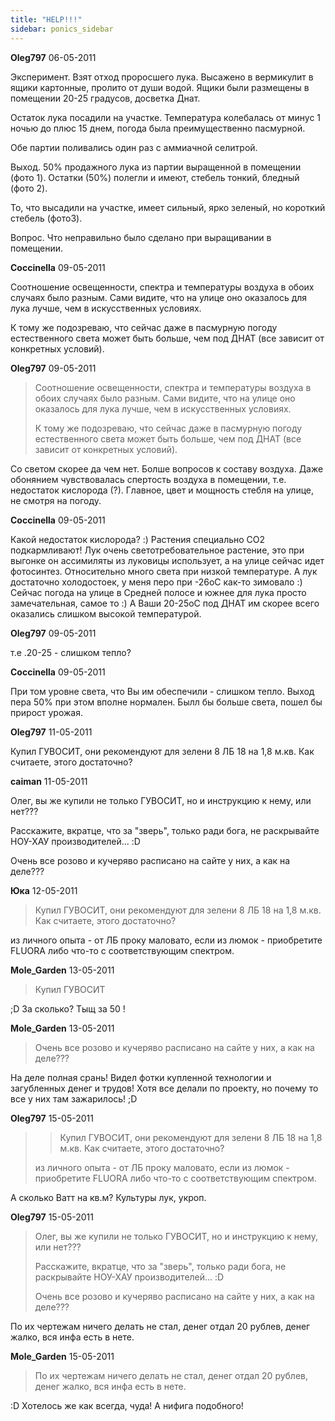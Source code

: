 ```yaml
---
title: "HELP!!!"
sidebar: ponics_sidebar
---
```


**Oleg797** 06-05-2011

Эксперимент. Взят отход проросшего лука. Высажено в вермикулит в ящики картонные, пролито от души водой. Ящики были размещены в помещении 20-25 градусов, досветка Днат.

Остаток лука посадили на участке. Температура колебалась от минус 1 ночью до плюс 15 днем, погода была преимущественно пасмурной.

Обе партии поливались один раз с аммиачной селитрой.

Выход. 50% продажного лука из партии выращенной в помещении (фото 1). Остатки (50%) полегли и имеют, стебель тонкий, бледный (фото 2).

То, что высадили на участке, имеет сильный, ярко зеленый, но короткий стебель (фото3).

Вопрос. Что неправильно было сделано при выращивании в помещении.


**Coccinella** 09-05-2011

Соотношение освещенности, спектра и температуры воздуха в обоих случаях было разным. Сами видите, что на улице оно оказалось для лука лучше, чем в искусственных условиях.

К тому же подозреваю, что сейчас даже в пасмурную погоду естественного света может быть больше, чем под ДНАТ (все зависит от конкретных условий).


**Oleg797** 09-05-2011

> Соотношение освещенности, спектра и температуры воздуха в обоих случаях было разным. Сами видите, что на улице оно оказалось для лука лучше, чем в искусственных условиях.
> 
> К тому же подозреваю, что сейчас даже в пасмурную погоду естественного света может быть больше, чем под ДНАТ (все зависит от конкретных условий).

Со светом скорее да чем нет. Болше вопросов к составу воздуха. Даже обонянием чувствовалась спертость воздуха в помещении, т.е. недостаток кислорода (?). Главное, цвет и мощность стебля на улице, не смотря на погоду.


**Coccinella** 09-05-2011

Какой недостаток кислорода? :) Растения специально СО2 подкармливают! Лук очень светотребовательное растение, это при выгонке он ассимиляты из луковицы использует, а на улице сейчас идет фотосинтез. Относительно много света при низкой температуре. А лук достаточно холодостоек, у меня перо при -26оС как-то зимовало :) Сейчас погода на улице в Средней полосе и южнее для лука просто замечательная, самое то :) А Ваши 20-25оС под ДНАТ им скорее всего оказались слишком высокой температурой.


**Oleg797** 09-05-2011

т.е .20-25 - слишком тепло?


**Coccinella** 09-05-2011

При том уровне света, что Вы им обеспечили - слишком тепло. Выход пера 50% при этом вполне нормален. Былл бы больше света, пошел бы прирост урожая.


**Oleg797** 11-05-2011

Купил ГУВОСИТ, они рекомендуют для зелени 8 ЛБ 18 на 1,8 м.кв. Как считаете, этого достаточно?


**caiman** 11-05-2011

Олег, вы же купили не только ГУВОСИТ, но и инструкцию к нему, или нет???

Расскажите, вкратце, что за "зверь", только ради бога, не раскрывайте НОУ-ХАУ производителей... :D

Очень все розово и кучеряво расписано на сайте у них, а как на деле???


**Юка** 12-05-2011

> Купил ГУВОСИТ, они рекомендуют для зелени 8 ЛБ 18 на 1,8 м.кв. Как считаете, этого достаточно?

 из личного опыта - от ЛБ проку маловато, если из люмок - приобретите FLUORA либо что-то с соответствующим спектром.


**Mole_Garden** 13-05-2011

> Купил ГУВОСИТ

 ;D За сколько? Тыщ за 50 ! 


**Mole_Garden** 13-05-2011

> Очень все розово и кучеряво расписано на сайте у них, а как на деле???

На деле полная срань! Видел фотки купленной технологии и загубленных денег и трудов! Хотя все делали по проекту, но почему то все у них там зажарилось! ;D


**Oleg797** 15-05-2011

> > Купил ГУВОСИТ, они рекомендуют для зелени 8 ЛБ 18 на 1,8 м.кв. Как считаете, этого достаточно?
> 
>  из личного опыта - от ЛБ проку маловато, если из люмок - приобретите FLUORA либо что-то с соответствующим спектром.

А сколько Ватт на кв.м? Культуры лук, укроп.


**Oleg797** 15-05-2011

> Олег, вы же купили не только ГУВОСИТ, но и инструкцию к нему, или нет???
> 
> Расскажите, вкратце, что за "зверь", только ради бога, не раскрывайте НОУ-ХАУ производителей... :D
> 
> Очень все розово и кучеряво расписано на сайте у них, а как на деле???

По их чертежам ничего делать не стал, денег отдал 20 рублев, денег жалко, вся инфа есть в нете.


**Mole_Garden** 15-05-2011

> По их чертежам ничего делать не стал, денег отдал 20 рублев, денег жалко, вся инфа есть в нете.

 :D Хотелось же как всегда, чуда! А нифига подобного!


